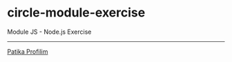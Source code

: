 # circle-module-exercise

Module JS - Node.js Exercise

---

[Patika Profilim](https://app.patika.dev/alpk)
